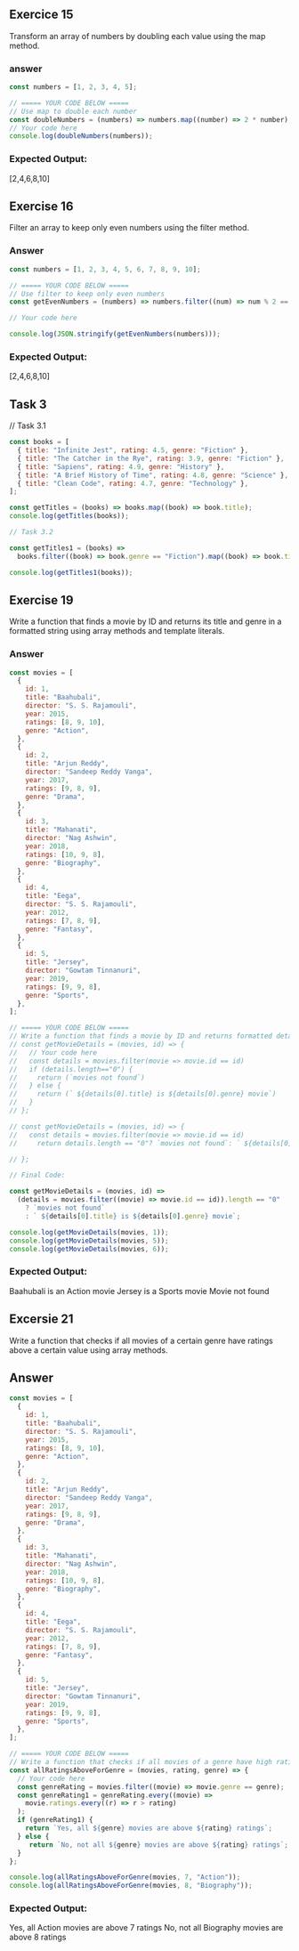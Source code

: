 ## Exercice 15

Transform an array of numbers by doubling each value using the map method.

### answer

```js
const numbers = [1, 2, 3, 4, 5];

// ===== YOUR CODE BELOW =====
// Use map to double each number
const doubleNumbers = (numbers) => numbers.map((number) => 2 * number);
// Your code here
console.log(doubleNumbers(numbers));
```

### Expected Output:

[2,4,6,8,10]

## Exercise 16

Filter an array to keep only even numbers using the filter method.

### Answer

```js
const numbers = [1, 2, 3, 4, 5, 6, 7, 8, 9, 10];

// ===== YOUR CODE BELOW =====
// Use filter to keep only even numbers
const getEvenNumbers = (numbers) => numbers.filter((num) => num % 2 == 0);

// Your code here

console.log(JSON.stringify(getEvenNumbers(numbers)));
```

### Expected Output:

[2,4,6,8,10]

## Task 3

// Task 3.1

```js
const books = [
  { title: "Infinite Jest", rating: 4.5, genre: "Fiction" },
  { title: "The Catcher in the Rye", rating: 3.9, genre: "Fiction" },
  { title: "Sapiens", rating: 4.9, genre: "History" },
  { title: "A Brief History of Time", rating: 4.8, genre: "Science" },
  { title: "Clean Code", rating: 4.7, genre: "Technology" },
];

const getTitles = (books) => books.map((book) => book.title);
console.log(getTitles(books));

// Task 3.2

const getTitles1 = (books) =>
  books.filter((book) => book.genre == "Fiction").map((book) => book.title);

console.log(getTitles1(books));
```

## Exercise 19

Write a function that finds a movie by ID and returns its title and genre in a formatted string using array methods and template literals.

### Answer

```js
const movies = [
  {
    id: 1,
    title: "Baahubali",
    director: "S. S. Rajamouli",
    year: 2015,
    ratings: [8, 9, 10],
    genre: "Action",
  },
  {
    id: 2,
    title: "Arjun Reddy",
    director: "Sandeep Reddy Vanga",
    year: 2017,
    ratings: [9, 8, 9],
    genre: "Drama",
  },
  {
    id: 3,
    title: "Mahanati",
    director: "Nag Ashwin",
    year: 2018,
    ratings: [10, 9, 8],
    genre: "Biography",
  },
  {
    id: 4,
    title: "Eega",
    director: "S. S. Rajamouli",
    year: 2012,
    ratings: [7, 8, 9],
    genre: "Fantasy",
  },
  {
    id: 5,
    title: "Jersey",
    director: "Gowtam Tinnanuri",
    year: 2019,
    ratings: [9, 9, 8],
    genre: "Sports",
  },
];

// ===== YOUR CODE BELOW =====
// Write a function that finds a movie by ID and returns formatted details
// const getMovieDetails = (movies, id) => {
//   // Your code here
//   const details = movies.filter(movie => movie.id == id)
//   if (details.length=="0") {
//     return (`movies not found`)
//   } else {
//     return (` ${details[0].title} is ${details[0].genre} movie`)
//   }
// };

// const getMovieDetails = (movies, id) => {
//   const details = movies.filter(movie => movie.id == id)
//     return details.length == "0"? `movies not found`: ` ${details[0].title} is ${details[0].genre} movie`

// };

// Final Code:

const getMovieDetails = (movies, id) =>
  (details = movies.filter((movie) => movie.id == id)).length == "0"
    ? `movies not found`
    : ` ${details[0].title} is ${details[0].genre} movie`;

console.log(getMovieDetails(movies, 1));
console.log(getMovieDetails(movies, 5));
console.log(getMovieDetails(movies, 6));
```

### Expected Output:

Baahubali is an Action movie
Jersey is a Sports movie
Movie not found



## Excersie 21
Write a function that checks if all movies of a certain genre have ratings above a certain value using array methods.

## Answer
```js
const movies = [
  {
    id: 1,
    title: "Baahubali",
    director: "S. S. Rajamouli",
    year: 2015,
    ratings: [8, 9, 10],
    genre: "Action",
  },
  {
    id: 2,
    title: "Arjun Reddy",
    director: "Sandeep Reddy Vanga",
    year: 2017,
    ratings: [9, 8, 9],
    genre: "Drama",
  },
  {
    id: 3,
    title: "Mahanati",
    director: "Nag Ashwin",
    year: 2018,
    ratings: [10, 9, 8],
    genre: "Biography",
  },
  {
    id: 4,
    title: "Eega",
    director: "S. S. Rajamouli",
    year: 2012,
    ratings: [7, 8, 9],
    genre: "Fantasy",
  },
  {
    id: 5,
    title: "Jersey",
    director: "Gowtam Tinnanuri",
    year: 2019,
    ratings: [9, 9, 8],
    genre: "Sports",
  },
];

// ===== YOUR CODE BELOW =====
// Write a function that checks if all movies of a genre have high ratings
const allRatingsAboveForGenre = (movies, rating, genre) => {
  // Your code here
  const genreRating = movies.filter((movie) => movie.genre == genre);
  const genreRating1 = genreRating.every((movie) =>
    movie.ratings.every((r) => r > rating)
  );
  if (genreRating1) {
    return `Yes, all ${genre} movies are above ${rating} ratings`;
  } else {
     return `No, not all ${genre} movies are above ${rating} ratings`;
  }
};

console.log(allRatingsAboveForGenre(movies, 7, "Action"));
console.log(allRatingsAboveForGenre(movies, 8, "Biography"));

```


### Expected Output:
Yes, all Action movies are above 7 ratings
No, not all Biography movies are above 8 ratings
````

